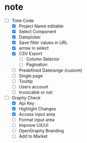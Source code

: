 # note
- [ ] Time Code
  - [x] Project Name editable
  - [x] Select Component
  - [x] Datepicker
  - [x] Save filter values in URL
  - [x] arrow in select
  - [x] CSV Export
    - [ ] Column Selector
    - [ ] Pagination
  - [ ] Predefined Daterange (custom)
  - [ ] Single page
  - [ ] Tooltip
  - [ ] Users account
  - [ ] Invoicable or not
- [ ] Graphy Check
  - [x] Api Key
  - [x] Highlight Changes
  - [x] Access input area
  - [ ] Format input area
  - [ ] Improve UX/UI
  - [ ] OpenGraphy Branding
  - [ ] Add to Market